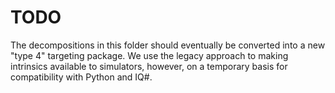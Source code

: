 # TODO

The decompositions in this folder should eventually be converted into a new "type 4" targeting package.
We use the legacy approach to making intrinsics available to simulators, however, on a temporary basis for compatibility with Python and IQ#.